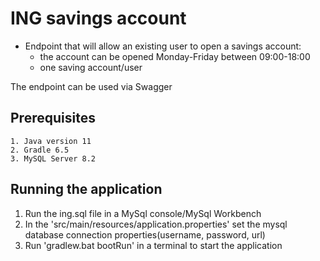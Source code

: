 # ING savings account
- Endpoint that will allow an existing user to open a savings account:
    - the account can be opened Monday-Friday between 09:00-18:00
    - one saving account/user
    
The endpoint can be used via Swagger

## Prerequisites
    1. Java version 11
    2. Gradle 6.5
    3. MySQL Server 8.2

## Running the application

1. Run the ing.sql file in a MySql console/MySql Workbench
2. In the 'src/main/resources/application.properties' set the mysql database connection properties(username, password, url)
3. Run 'gradlew.bat bootRun' in a terminal to start the application
